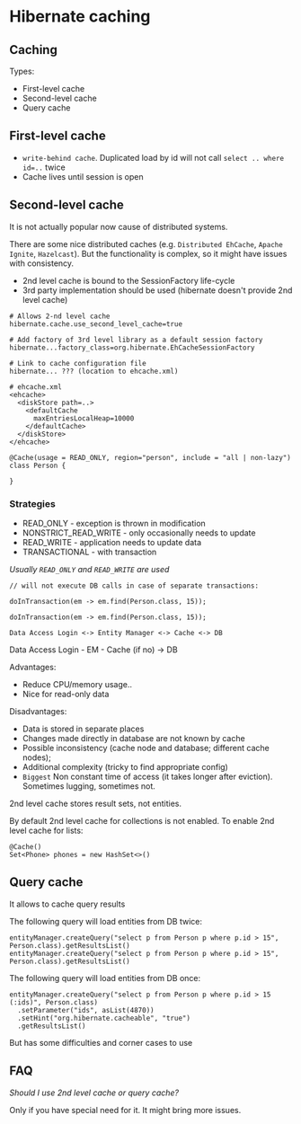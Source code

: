 # Hibernate caching

## Caching

Types:
* First-level cache
* Second-level cache
* Query cache

## First-level cache

* `write-behind cache`. Duplicated load by id will not call `select .. where id=..` twice
* Cache lives until session is open

## Second-level cache

It is not actually popular now cause of distributed systems.

There are some nice distributed caches (e.g. `Distributed EhCache`, `Apache Ignite`, `Hazelcast`).
But the functionality is complex, so it might have issues with consistency.

* 2nd level cache is bound to the SessionFactory life-cycle
* 3rd party implementation should be used (hibernate doesn't provide 2nd level cache)


```
# Allows 2-nd level cache
hibernate.cache.use_second_level_cache=true

# Add factory of 3rd level library as a default session factory
hibernate...factory_class=org.hibernate.EhCacheSessionFactory

# Link to cache configuration file
hibernate... ??? (location to ehcache.xml)
```

```
# ehcache.xml
<ehcache>
  <diskStore path=..>
    <defaultCache
      maxEntriesLocalHeap=10000
    </defaultCache>  
  </diskStore>
</ehcache>
```

```
@Cache(usage = READ_ONLY, region="person", include = "all | non-lazy")
class Person {

}
```

### Strategies

* READ_ONLY - exception is thrown in modification
* NONSTRICT_READ_WRITE - only occasionally needs to update 
* READ_WRITE - application needs to update data
* TRANSACTIONAL - with transaction

*Usually `READ_ONLY` and `READ_WRITE` are used*

```
// will not execute DB calls in case of separate transactions:

doInTransaction(em -> em.find(Person.class, 15));

doInTransaction(em -> em.find(Person.class, 15));

```

```
Data Access Login <-> Entity Manager <-> Cache <-> DB

```

Data Access Login - EM - Cache (if no) -> DB 

Advantages:
* Reduce CPU/memory usage..
* Nice for read-only data

Disadvantages:
* Data is stored in separate places
* Changes made directly in database are not known by cache
* Possible inconsistency (cache node and database; different cache nodes);
* Additional complexity (tricky to find appropriate config)
* `Biggest` Non constant time of access (it takes longer after eviction). Sometimes lugging, sometimes not.

2nd level cache stores result sets, not entities.

By default 2nd level cache for collections is not enabled.
To enable 2nd level cache for lists:

```
@Cache()
Set<Phone> phones = new HashSet<>()
```

## Query cache

It allows to cache query results


The following query will load entities from DB twice:

```
entityManager.createQuery("select p from Person p where p.id > 15", Person.class).getResultsList()
entityManager.createQuery("select p from Person p where p.id > 15", Person.class).getResultsList()
```

The following query will load entities from DB once:

```
entityManager.createQuery("select p from Person p where p.id > 15 (:ids)", Person.class)
  .setParameter("ids", asList(4870))
  .setHint("org.hibernate.cacheable", "true")
  .getResultsList()
```

But has some difficulties and corner cases to use

## FAQ

*Should I use 2nd level cache or query cache?*

Only if you have special need for it. It might bring more issues.